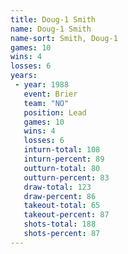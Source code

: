```yaml
---
title: Doug-1 Smith
name: Doug-1 Smith
name-sort: Smith, Doug-1
games: 10
wins: 4
losses: 6
years:
 - year: 1988
   event: Brier
   team: "NO"
   position: Lead
   games: 10
   wins: 4
   losses: 6
   inturn-total: 108
   inturn-percent: 89
   outturn-total: 80
   outturn-percent: 83
   draw-total: 123
   draw-percent: 86
   takeout-total: 65
   takeout-percent: 87
   shots-total: 188
   shots-percent: 87
---
```

